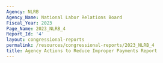 ```yaml
---
Agency: NLRB
Agency_Name: National Labor Relations Board
Fiscal_Year: 2023
Page_Name: 2023_NLRB_4
Report_Id: '4'
layout: congressional-reports
permalink: /resources/congressional-reports/2023_NLRB_4
title: Agency Actions to Reduce Improper Payments Report
---
```

